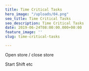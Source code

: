 ```yaml
---
title: Time Critical Tasks
hero_image: "/uploads/04.png"
seo_title: Time Critical Tasks
seo_description: Time Critical Tasks
date: 2019-06-24T08:00:00.000+00:00
feature_image: ''
slug: time-critical-tasks

---
```

Open store / close store

Start Shift etc